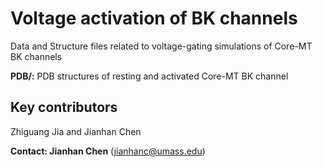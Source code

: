 # Voltage activation of BK channels
Data and Structure files related to voltage-gating simulations of Core-MT BK channels

**PDB/:** PDB structures of resting and activated Core-MT BK channel   


## Key contributors
Zhiguang Jia and Jianhan Chen

**Contact: Jianhan Chen** (jianhanc@umass.edu)
